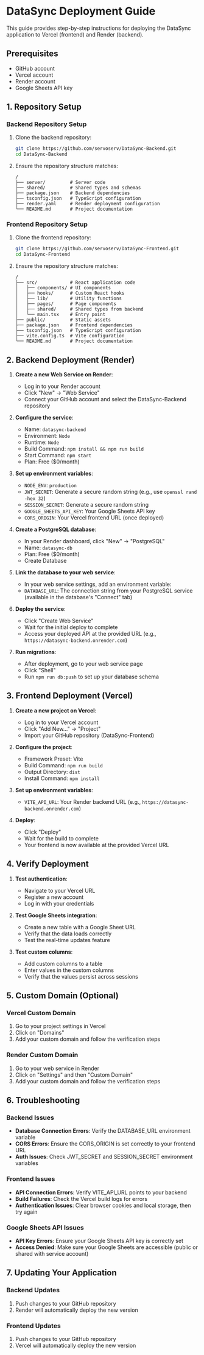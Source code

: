 # DataSync Deployment Guide

This guide provides step-by-step instructions for deploying the DataSync application to Vercel (frontend) and Render (backend).

## Prerequisites

- GitHub account
- Vercel account
- Render account
- Google Sheets API key

## 1. Repository Setup

### Backend Repository Setup

1. Clone the backend repository:
   ```bash
   git clone https://github.com/servoserv/DataSync-Backend.git
   cd DataSync-Backend
   ```

2. Ensure the repository structure matches:
   ```
   /
   ├── server/         # Server code
   ├── shared/         # Shared types and schemas
   ├── package.json    # Backend dependencies
   ├── tsconfig.json   # TypeScript configuration
   ├── render.yaml     # Render deployment configuration
   └── README.md       # Project documentation
   ```

### Frontend Repository Setup

1. Clone the frontend repository:
   ```bash
   git clone https://github.com/servoserv/DataSync-Frontend.git
   cd DataSync-Frontend
   ```

2. Ensure the repository structure matches:
   ```
   /
   ├── src/            # React application code
   │   ├── components/ # UI components
   │   ├── hooks/      # Custom React hooks
   │   ├── lib/        # Utility functions
   │   ├── pages/      # Page components
   │   ├── shared/     # Shared types from backend
   │   └── main.tsx    # Entry point
   ├── public/         # Static assets
   ├── package.json    # Frontend dependencies
   ├── tsconfig.json   # TypeScript configuration
   ├── vite.config.ts  # Vite configuration
   └── README.md       # Project documentation
   ```

## 2. Backend Deployment (Render)

1. **Create a new Web Service on Render**:
   - Log in to your Render account
   - Click "New" -> "Web Service"
   - Connect your GitHub account and select the DataSync-Backend repository

2. **Configure the service**:
   - Name: `datasync-backend`
   - Environment: `Node`
   - Runtime: `Node`
   - Build Command: `npm install && npm run build`
   - Start Command: `npm start`
   - Plan: Free ($0/month)

3. **Set up environment variables**:
   - `NODE_ENV`: `production`
   - `JWT_SECRET`: Generate a secure random string (e.g., use `openssl rand -hex 32`)
   - `SESSION_SECRET`: Generate a secure random string
   - `GOOGLE_SHEETS_API_KEY`: Your Google Sheets API key
   - `CORS_ORIGIN`: Your Vercel frontend URL (once deployed)

4. **Create a PostgreSQL database**:
   - In your Render dashboard, click "New" -> "PostgreSQL"
   - Name: `datasync-db`
   - Plan: Free ($0/month)
   - Create Database

5. **Link the database to your web service**:
   - In your web service settings, add an environment variable:
   - `DATABASE_URL`: The connection string from your PostgreSQL service (available in the database's "Connect" tab)

6. **Deploy the service**:
   - Click "Create Web Service"
   - Wait for the initial deploy to complete
   - Access your deployed API at the provided URL (e.g., `https://datasync-backend.onrender.com`)

7. **Run migrations**:
   - After deployment, go to your web service page
   - Click "Shell"
   - Run `npm run db:push` to set up your database schema

## 3. Frontend Deployment (Vercel)

1. **Create a new project on Vercel**:
   - Log in to your Vercel account
   - Click "Add New..." -> "Project"
   - Import your GitHub repository (DataSync-Frontend)

2. **Configure the project**:
   - Framework Preset: Vite
   - Build Command: `npm run build`
   - Output Directory: `dist`
   - Install Command: `npm install`

3. **Set up environment variables**:
   - `VITE_API_URL`: Your Render backend URL (e.g., `https://datasync-backend.onrender.com`)

4. **Deploy**:
   - Click "Deploy"
   - Wait for the build to complete
   - Your frontend is now available at the provided Vercel URL

## 4. Verify Deployment

1. **Test authentication**:
   - Navigate to your Vercel URL
   - Register a new account
   - Log in with your credentials

2. **Test Google Sheets integration**:
   - Create a new table with a Google Sheet URL
   - Verify that the data loads correctly
   - Test the real-time updates feature

3. **Test custom columns**:
   - Add custom columns to a table
   - Enter values in the custom columns
   - Verify that the values persist across sessions

## 5. Custom Domain (Optional)

### Vercel Custom Domain

1. Go to your project settings in Vercel
2. Click on "Domains"
3. Add your custom domain and follow the verification steps

### Render Custom Domain

1. Go to your web service in Render
2. Click on "Settings" and then "Custom Domain"
3. Add your custom domain and follow the verification steps

## 6. Troubleshooting

### Backend Issues

- **Database Connection Errors**: Verify the DATABASE_URL environment variable
- **CORS Errors**: Ensure the CORS_ORIGIN is set correctly to your frontend URL
- **Auth Issues**: Check JWT_SECRET and SESSION_SECRET environment variables

### Frontend Issues

- **API Connection Errors**: Verify VITE_API_URL points to your backend
- **Build Failures**: Check the Vercel build logs for errors
- **Authentication Issues**: Clear browser cookies and local storage, then try again

### Google Sheets API Issues

- **API Key Errors**: Ensure your Google Sheets API key is correctly set
- **Access Denied**: Make sure your Google Sheets are accessible (public or shared with service account)

## 7. Updating Your Application

### Backend Updates

1. Push changes to your GitHub repository
2. Render will automatically deploy the new version

### Frontend Updates

1. Push changes to your GitHub repository
2. Vercel will automatically deploy the new version